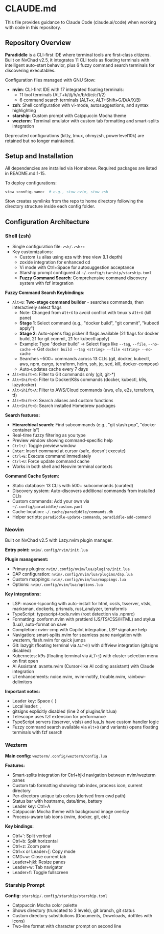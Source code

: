 # CLAUDE.md

This file provides guidance to Claude Code (claude.ai/code) when working with code in this repository.

## Repository Overview

**Paradiddle** is a CLI-first IDE where terminal tools are first-class citizens. Built on NvChad v2.5, it integrates 11 CLI tools as floating terminals with intelligent auto-start behavior, plus 6 fuzzy command search terminals for discovering executables.

Configuration files managed with GNU Stow:
- **nvim**: CLI-first IDE with 17 integrated floating terminals:
  - 11 tool terminals (ALT+k/i/j/h/o/b/d/e/c/1/2)
  - 6 command search terminals (ALT+x, ALT+Shift+G/D/A/X/B)
- **zsh**: Shell configuration with vi-mode, autosuggestions, and syntax highlighting
- **starship**: Custom prompt with Catppuccin Mocha theme
- **wezterm**: Terminal emulator with custom tab formatting and smart-splits integration

Deprecated configurations (kitty, tmux, ohmyzsh, powerlevel10k) are retained but no longer maintained.

## Setup and Installation

All dependencies are installed via Homebrew. Required packages are listed in README.md:1-15.

To deploy configurations:
```bash
stow <config-name>  # e.g., stow nvim, stow zsh
```

Stow creates symlinks from the repo to home directory following the directory structure inside each config folder.

## Configuration Architecture

### Shell (zsh)

- Single configuration file: `zsh/.zshrc`
- Key customizations:
  - Custom `ls` alias using eza with tree view (L1 depth)
  - zoxide integration for enhanced cd
  - Vi mode with Ctrl+Space for autosuggestion acceptance
  - Starship prompt configured at `~/.config/starship/starship.toml`
  - **Fuzzy Command Search**: Comprehensive command discovery system with fzf integration

**Fuzzy Command Search Keybindings:**
- `Alt+Q`: **Two-stage command builder** - searches commands, then interactively select flags
  - Note: Changed from `Alt+X` to avoid conflict with tmux's `Alt+X` (kill pane)
  - **Stage 1**: Select command (e.g., "docker build", "git commit", "kubectl apply")
  - **Stage 2**: Auto-opens flag picker if flags available (21 flags for docker build, 21 for git commit, 21 for kubectl apply)
  - Example: Type "docker build" → Select flags like `--tag`, `--file`, `--no-cache` → Get `docker build --tag <string> --file <string> --no-cache`
  - Searches ~500+ commands across 13 CLIs (git, docker, kubectl, aws, npm, cargo, terraform, helm, ssh, jq, sed, kill, docker-compose)
  - Auto-updates cache every 7 days
- `Alt+Shift+G`: Filter to Git commands only (git, git-*)
- `Alt+Shift+D`: Filter to Docker/K8s commands (docker, kubectl, k9s, lazydocker)
- `Alt+Shift+A`: Filter to AWS/Cloud commands (aws, e1s, e2s, terraform, tf)
- `Alt+Shift+X`: Search aliases and custom functions
- `Alt+Shift+B`: Search installed Homebrew packages

**Search features:**
- **Hierarchical search**: Find subcommands (e.g., "git stash pop", "docker container ls")
- Real-time fuzzy filtering as you type
- Preview window showing command-specific help
- `Ctrl+/`: Toggle preview window
- `Enter`: Insert command at cursor (safe, doesn't execute)
- `Ctrl+E`: Execute command immediately
- `Ctrl+U`: Force update command cache
- Works in both shell and Neovim terminal contexts

**Command Cache System:**
- Static database: 13 CLIs with 500+ subcommands (curated)
- Discovery system: Auto-discovers additional commands from installed CLIs
- Custom commands: Add your own via `~/.config/paradiddle/custom.yaml`
- Cache location: `~/.cache/paradiddle/commands.db`
- Helper scripts: `paradiddle-update-commands`, `paradiddle-add-command`

### Neovim

Built on NvChad v2.5 with Lazy.nvim plugin manager.

**Entry point:** `nvim/.config/nvim/init.lua`

**Plugin management:**
- Primary plugins: `nvim/.config/nvim/lua/plugins/init.lua`
- DAP configuration: `nvim/.config/nvim/lua/plugins/dap.lua`
- Custom mappings: `nvim/.config/nvim/lua/mappings.lua`
- Options: `nvim/.config/nvim/lua/options.lua`

**Key integrations:**
- LSP: mason-lspconfig with auto-install for html, cssls, tsserver, vtsls, marksman, dockerls, prismals, rust_analyzer, terraformls
- TypeScript: typescript-tools.nvim (root detection via .npmrc)
- Formatting: conform.nvim with prettierd (JS/TS/CSS/HTML) and stylua (Lua), auto-format on save
- Completion: nvim-cmp with Copilot integration, LSP signature help
- Navigation: smart-splits.nvim for seamless pane navigation with wezterm, flash.nvim for quick jumps
- Git: lazygit (floating terminal via `ALT+h`) with diffview integration (gitsigns disabled)
- Kubernetes: k9s (floating terminal via `ALT+j`) with cluster selection menu on first open
- AI Assistant: avante.nvim (Cursor-like AI coding assistant) with Claude integration
- UI enhancements: noice.nvim, nvim-notify, trouble.nvim, rainbow-delimiters

**Important notes:**
- Leader key: Space (` `)
- Local leader: `,`
- gitsigns explicitly disabled (line 2 of plugins/init.lua)
- Telescope uses fzf extension for performance
- TypeScript servers (tsserver, vtsls) and lua_ls have custom handler logic
- Fuzzy command search available via `Alt+Q` (and variants) opens floating terminals with fzf search

### Wezterm

**Main config:** `wezterm/.config/wezterm/config.lua`

**Features:**
- Smart-splits integration for Ctrl+hjkl navigation between nvim/wezterm panes
- Custom tab formatting showing: tab index, process icon, current directory
- Per-directory unique tab colors (derived from cwd path)
- Status bar with hostname, date/time, battery
- Leader key: Ctrl+A
- Catppuccin Mocha theme with background image overlay
- Process-aware tab icons (nvim, docker, git, etc.)

**Key bindings:**
- Ctrl+': Split vertical
- Ctrl+b: Split horizontal
- Ctrl+z: Zoom pane
- Ctrl+x or Leader+[: Copy mode
- CMD+w: Close current tab
- Leader+hjkl: Resize panes
- Leader+w: Tab navigator
- Leader+f: Toggle fullscreen

### Starship Prompt

**Config:** `starship/.config/starship/starship.toml`

- Catppuccin Mocha color palette
- Shows directory (truncated to 3 levels), git branch, git status
- Custom directory substitutions (Documents, Downloads, dotfiles with icons)
- Two-line format with character prompt on second line
